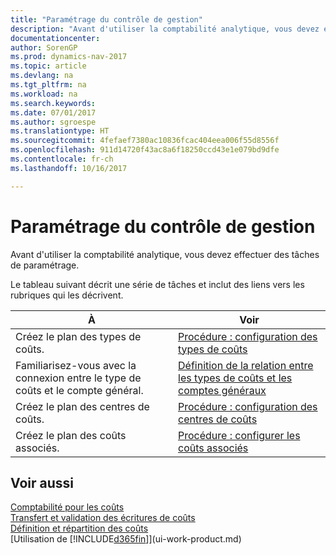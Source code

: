 ```yaml
---
title: "Paramétrage du contrôle de gestion"
description: "Avant d'utiliser la comptabilité analytique, vous devez effectuer des tâches de paramétrage."
documentationcenter: 
author: SorenGP
ms.prod: dynamics-nav-2017
ms.topic: article
ms.devlang: na
ms.tgt_pltfrm: na
ms.workload: na
ms.search.keywords: 
ms.date: 07/01/2017
ms.author: sgroespe
ms.translationtype: HT
ms.sourcegitcommit: 4fefaef7380ac10836fcac404eea006f55d8556f
ms.openlocfilehash: 911d14720f43ac8a6f18250ccd43e1e079bd9dfe
ms.contentlocale: fr-ch
ms.lasthandoff: 10/16/2017

---
```

# <a name="setting-up-cost-accounting"></a>Paramétrage du contrôle de gestion
Avant d'utiliser la comptabilité analytique, vous devez effectuer des tâches de paramétrage.  

 Le tableau suivant décrit une série de tâches et inclut des liens vers les rubriques qui les décrivent.

|À|Voir|  
|--------|---------|  
|Créez le plan des types de coûts.|[Procédure : configuration des types de coûts](finance-how-to-set-up-cost-types.md)|  
|Familiarisez-vous avec la connexion entre le type de coûts et le compte général.|[Définition de la relation entre les types de coûts et les comptes généraux](finance-defining-the-relationship-between-cost-types-and-general-ledger-accounts.md)|  
|Créez le plan des centres de coûts.|[Procédure : configuration des centres de coûts](finance-how-to-set-up-cost-centers.md)|  
|Créez le plan des coûts associés.|[Procédure : configurer les coûts associés](finance-how-to-set-up-cost-objects.md)|  

## <a name="see-also"></a>Voir aussi  
[Comptabilité pour les coûts](finance-manage-cost-accounting.md)  
[Transfert et validation des écritures de coûts](finance-transfer-and-post-cost-entries.md)   
[Définition et répartition des coûts](finance-define-and-allocate-costs.md)  
[Utilisation de [!INCLUDE[d365fin](includes/d365fin_md.md)]](ui-work-product.md)

